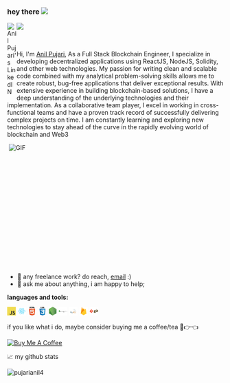 ### hey there <img src="https://media.giphy.com/media/hvRJCLFzcasrR4ia7z/giphy.gif" width="25px">


<a href="https://www.linkedin.com/in/pujarianil/">
  <img align="left" alt="Anil Pujari's LinkedIN" width="22px" src="https://media.licdn.com/dms/image/v2/D4E0BAQFkiMXPKAXo0Q/company-logo_100_100/company-logo_100_100/0/1719404287274/linkedin_social_selling_logo?e=1733961600&v=beta&t=u98lpxNPMVejUKouuUlO1CPO1j892JKpjWYG7F4dVhw" />
</a>


![](https://visitor-badge.glitch.me/badge?page_id=pujarianil4.pujarianil4)

<br />

Hi, I'm [Anil Pujari](https://anilpujari.me/), As a Full Stack Blockchain Engineer, I specialize in developing decentralized applications using ReactJS, NodeJS, Solidity, and other web technologies. My passion for writing clean and scalable code combined with my analytical problem-solving skills allows me to create robust, bug-free applications that deliver exceptional results. With extensive experience in building blockchain-based solutions, I have a deep understanding of the underlying technologies and their implementation. As a collaborative team player, I excel in working in cross-functional teams and have a proven track record of successfully delivering complex projects on time. I am constantly learning and exploring new technologies to stay ahead of the curve in the rapidly evolving world of blockchain and Web3




  <img align="right" alt="GIF" src="https://cdn.dribbble.com/users/1025838/screenshots/6220885/devguy3.gif" width="500" height="300" />
  
- 💼 any freelance work? do reach, [email](mailto:pujarianil4@gmail.com) :)
- 💬 ask me about anything, i am happy to help;

**languages and tools:**  

<code><img height="20" src="https://raw.githubusercontent.com/github/explore/80688e429a7d4ef2fca1e82350fe8e3517d3494d/topics/javascript/javascript.png"></code>
<code><img height="20" src="https://raw.githubusercontent.com/github/explore/80688e429a7d4ef2fca1e82350fe8e3517d3494d/topics/react/react.png"></code>
<code><img height="20" src="https://raw.githubusercontent.com/github/explore/80688e429a7d4ef2fca1e82350fe8e3517d3494d/topics/html/html.png"></code>
<code><img height="20" src="https://raw.githubusercontent.com/github/explore/80688e429a7d4ef2fca1e82350fe8e3517d3494d/topics/css/css.png"></code>
<code><img height="20" src="https://raw.githubusercontent.com/github/explore/80688e429a7d4ef2fca1e82350fe8e3517d3494d/topics/nodejs/nodejs.png"></code>
<code><img height="20" src="https://raw.githubusercontent.com/github/explore/80688e429a7d4ef2fca1e82350fe8e3517d3494d/topics/mongodb/mongodb.png"></code>
<code><img height="20" src="https://raw.githubusercontent.com/github/explore/80688e429a7d4ef2fca1e82350fe8e3517d3494d/topics/mysql/mysql.png"></code>
<code><img height="20" src="https://raw.githubusercontent.com/github/explore/80688e429a7d4ef2fca1e82350fe8e3517d3494d/topics/firebase/firebase.png"></code>
<code><img height="20" src="https://raw.githubusercontent.com/github/explore/80688e429a7d4ef2fca1e82350fe8e3517d3494d/topics/git/git.png"></code>



if you like what i do, maybe consider buying me a coffee/tea 🥺👉👈

<a href="https://www.buymeacoffee.com/pujarianil4" target="_blank"><img src="https://cdn.buymeacoffee.com/buttons/v2/default-red.png" alt="Buy Me A Coffee" width="150" ></a>



📈 my github stats

<p align="left"> <img src="https://github-readme-stats.vercel.app/api?username=pujarianil4&show_icons=true&theme=gotham" alt="pujarianil4" />



